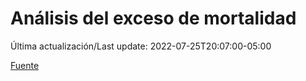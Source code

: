 # Análisis del exceso de mortalidad

Última actualización/Last update: 2022-07-25T20:07:00-05:00

 [Fuente](https://coronavirus.gob.mx/analisis-del-exceso-de-mortalidad/)
